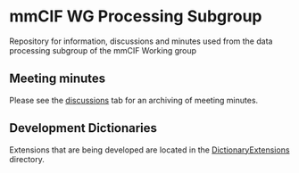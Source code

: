 # mmCIF WG Processing Subgroup
Repository for information, discussions and minutes used from the data processing subgroup of the mmCIF Working group

## Meeting minutes
Please see the [discussions](https://github.com/pdbxmmcifwg/mmcif-data-proc/discussions) tab for an archiving of meeting minutes.

## Development Dictionaries
Extensions that are being developed are located in the [DictionaryExtensions](DictionaryExtensions/README.md) directory.